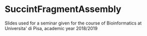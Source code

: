 # SuccintFragmentAssembly

Slides used for a seminar given for the course of Bioinformatics at Universita' di Pisa, academic year 2018/2019